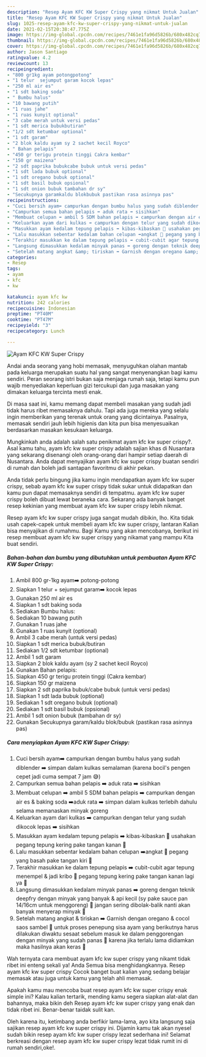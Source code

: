 ```yaml
---
description: "Resep Ayam KFC KW Super Crispy yang nikmat Untuk Jualan"
title: "Resep Ayam KFC KW Super Crispy yang nikmat Untuk Jualan"
slug: 1025-resep-ayam-kfc-kw-super-crispy-yang-nikmat-untuk-jualan
date: 2021-02-15T20:38:47.775Z
image: https://img-global.cpcdn.com/recipes/7461e1fa96d5826b/680x482cq70/ayam-kfc-kw-super-crispy-foto-resep-utama.jpg
thumbnail: https://img-global.cpcdn.com/recipes/7461e1fa96d5826b/680x482cq70/ayam-kfc-kw-super-crispy-foto-resep-utama.jpg
cover: https://img-global.cpcdn.com/recipes/7461e1fa96d5826b/680x482cq70/ayam-kfc-kw-super-crispy-foto-resep-utama.jpg
author: Jason Santiago
ratingvalue: 4.2
reviewcount: 13
recipeingredient:
- "800 gr1kg ayam potongpotong"
- "1 telur  sejumput garam kocok lepas"
- "250 ml air es"
- "1 sdt baking soda"
- " Bumbu halus"
- "10 bawang putih"
- "1 ruas jahe"
- "1 ruas kunyit optional"
- "3 cabe merah untuk versi pedas"
- "1 sdt merica bubukbutiran"
- "1/2 sdt ketumbar optional"
- "1 sdt garam"
- "2 blok kaldu ayam sy 2 sachet kecil Royco"
- " Bahan pelapis"
- "450 gr terigu protein tinggi Cakra kembar"
- "150 gr maizena"
- "2 sdt paprika bubukcabe bubuk untuk versi pedas"
- "1 sdt lada bubuk optional"
- "1 sdt oregano bubuk optional"
- "1 sdt basil bubuk opsional"
- "1 sdt onion bubuk tambahan dr sy"
- "Secukupnya garamkaldu blokbubuk pastikan rasa asinnya pas"
recipeinstructions:
- "Cuci bersih ayam➡️ campurkan dengan bumbu halus yang sudah diblender ➡️ simpan dalam kulkas semalaman (karena bocil&#39;s pengen cepet jadi cuma sempat 7 jam 😅)"
- "Campurkan semua bahan pelapis ➡️ aduk rata ➡️ sisihkan"
- "Membuat celupan ➡️ ambil 5 SDM bahan pelapis ➡️ campurkan dengan air es &amp; baking soda ➡️aduk rata ➡️ simpan dalam kulkas terlebih dahulu selama memanaskan minyak goreng"
- "Keluarkan ayam dari kulkas ➡️ campurkan dengan telur yang sudah dikocok lepas ➡️ sisihkan"
- "Masukkan ayam kedalam tepung pelapis ➡️ kibas-kibaskan 📛 usahakan pegang tepung kering pake tangan kanan 📛"
- "Lalu masukkan sebentar kedalam bahan celupan ➡️angkat 📛 pegang yang basah pake tangan kiri 📛"
- "Terakhir masukkan ke dalam tepung pelapis ➡️ cubit-cubit agar tepung menempel &amp; jadi kribo 📛 pegang tepung kering pake tangan kanan lagi ya 📛"
- "Langsung dimasukkan kedalam minyak panas ➡️ goreng dengan teknik deepfry dengan minyak yang banyak &amp; api kecil (sy pake sauce pan 14/16cm untuk menggoreng) 📛 jangan sering dibolak-balik nanti akan banyak menyerap minyak 📛"
- "Setelah matang angkat &amp; tiriskan ➡️ Garnish dengan oregano &amp; cocol saos sambel 📛 untuk proses penepung sisa ayam yang berikutnya harus dilakukan diwaktu sesaat sebelum masuk ke dalam penggorengan dengan minyak yang sudah panas 📛 karena jika terlalu lama didiamkan maka hasilnya akan keras 📛"
categories:
- Resep
tags:
- ayam
- kfc
- kw

katakunci: ayam kfc kw 
nutrition: 242 calories
recipecuisine: Indonesian
preptime: "PT40M"
cooktime: "PT47M"
recipeyield: "3"
recipecategory: Lunch

---
```



![Ayam KFC KW Super Crispy](https://img-global.cpcdn.com/recipes/7461e1fa96d5826b/680x482cq70/ayam-kfc-kw-super-crispy-foto-resep-utama.jpg)

Andai anda seorang yang hobi memasak, menyuguhkan olahan mantab pada keluarga merupakan suatu hal yang sangat menyenangkan bagi kamu sendiri. Peran seorang istri bukan saja menjaga rumah saja, tetapi kamu pun wajib menyediakan keperluan gizi tercukupi dan juga masakan yang dimakan keluarga tercinta mesti enak.

Di masa  saat ini, kamu memang dapat membeli masakan yang sudah jadi tidak harus ribet memasaknya dahulu. Tapi ada juga mereka yang selalu ingin memberikan yang terenak untuk orang yang dicintainya. Pasalnya, memasak sendiri jauh lebih higienis dan kita pun bisa menyesuaikan berdasarkan masakan kesukaan keluarga. 



Mungkinkah anda adalah salah satu penikmat ayam kfc kw super crispy?. Asal kamu tahu, ayam kfc kw super crispy adalah sajian khas di Nusantara yang sekarang disenangi oleh orang-orang dari hampir setiap daerah di Nusantara. Anda dapat menyajikan ayam kfc kw super crispy buatan sendiri di rumah dan boleh jadi santapan favoritmu di akhir pekan.

Anda tidak perlu bingung jika kamu ingin mendapatkan ayam kfc kw super crispy, sebab ayam kfc kw super crispy tidak sukar untuk didapatkan dan kamu pun dapat memasaknya sendiri di tempatmu. ayam kfc kw super crispy boleh dibuat lewat beraneka cara. Sekarang ada banyak banget resep kekinian yang membuat ayam kfc kw super crispy lebih nikmat.

Resep ayam kfc kw super crispy juga sangat mudah dibikin, lho. Kita tidak usah capek-capek untuk membeli ayam kfc kw super crispy, lantaran Kalian bisa menyajikan di rumahmu. Bagi Kamu yang akan mencobanya, berikut ini resep membuat ayam kfc kw super crispy yang nikamat yang mampu Kita buat sendiri.

<!--inarticleads1-->

##### Bahan-bahan dan bumbu yang dibutuhkan untuk pembuatan Ayam KFC KW Super Crispy:

1. Ambil 800 gr-1kg ayam➡️ potong-potong
1. Siapkan 1 telur + sejumput garam➡️ kocok lepas
1. Gunakan 250 ml air es
1. Siapkan 1 sdt baking soda
1. Sediakan  Bumbu halus:
1. Sediakan 10 bawang putih
1. Gunakan 1 ruas jahe
1. Gunakan 1 ruas kunyit (optional)
1. Ambil 3 cabe merah (untuk versi pedas)
1. Siapkan 1 sdt merica bubuk/butiran
1. Sediakan 1/2 sdt ketumbar (optional)
1. Ambil 1 sdt garam
1. Siapkan 2 blok kaldu ayam (sy 2 sachet kecil Royco)
1. Gunakan  Bahan pelapis:
1. Siapkan 450 gr terigu protein tinggi (Cakra kembar)
1. Siapkan 150 gr maizena
1. Siapkan 2 sdt paprika bubuk/cabe bubuk (untuk versi pedas)
1. Siapkan 1 sdt lada bubuk (optional)
1. Sediakan 1 sdt oregano bubuk (optional)
1. Sediakan 1 sdt basil bubuk (opsional)
1. Ambil 1 sdt onion bubuk (tambahan dr sy)
1. Gunakan Secukupnya garam/kaldu blok/bubuk (pastikan rasa asinnya pas)




<!--inarticleads2-->

##### Cara menyiapkan Ayam KFC KW Super Crispy:

1. Cuci bersih ayam➡️ campurkan dengan bumbu halus yang sudah diblender ➡️ simpan dalam kulkas semalaman (karena bocil&#39;s pengen cepet jadi cuma sempat 7 jam 😅)
1. Campurkan semua bahan pelapis ➡️ aduk rata ➡️ sisihkan
1. Membuat celupan ➡️ ambil 5 SDM bahan pelapis ➡️ campurkan dengan air es &amp; baking soda ➡️aduk rata ➡️ simpan dalam kulkas terlebih dahulu selama memanaskan minyak goreng
1. Keluarkan ayam dari kulkas ➡️ campurkan dengan telur yang sudah dikocok lepas ➡️ sisihkan
1. Masukkan ayam kedalam tepung pelapis ➡️ kibas-kibaskan 📛 usahakan pegang tepung kering pake tangan kanan 📛
1. Lalu masukkan sebentar kedalam bahan celupan ➡️angkat 📛 pegang yang basah pake tangan kiri 📛
1. Terakhir masukkan ke dalam tepung pelapis ➡️ cubit-cubit agar tepung menempel &amp; jadi kribo 📛 pegang tepung kering pake tangan kanan lagi ya 📛
1. Langsung dimasukkan kedalam minyak panas ➡️ goreng dengan teknik deepfry dengan minyak yang banyak &amp; api kecil (sy pake sauce pan 14/16cm untuk menggoreng) 📛 jangan sering dibolak-balik nanti akan banyak menyerap minyak 📛
1. Setelah matang angkat &amp; tiriskan ➡️ Garnish dengan oregano &amp; cocol saos sambel 📛 untuk proses penepung sisa ayam yang berikutnya harus dilakukan diwaktu sesaat sebelum masuk ke dalam penggorengan dengan minyak yang sudah panas 📛 karena jika terlalu lama didiamkan maka hasilnya akan keras 📛




Wah ternyata cara membuat ayam kfc kw super crispy yang nikamt tidak ribet ini enteng sekali ya! Anda Semua bisa menghidangkannya. Resep ayam kfc kw super crispy Cocok banget buat kalian yang sedang belajar memasak atau juga untuk kamu yang telah ahli memasak.

Apakah kamu mau mencoba buat resep ayam kfc kw super crispy enak simple ini? Kalau kalian tertarik, mending kamu segera siapkan alat-alat dan bahannya, maka bikin deh Resep ayam kfc kw super crispy yang enak dan tidak ribet ini. Benar-benar taidak sulit kan. 

Oleh karena itu, ketimbang anda berfikir lama-lama, ayo kita langsung saja sajikan resep ayam kfc kw super crispy ini. Dijamin kamu tak akan nyesel sudah bikin resep ayam kfc kw super crispy lezat sederhana ini! Selamat berkreasi dengan resep ayam kfc kw super crispy lezat tidak rumit ini di rumah sendiri,oke!.

